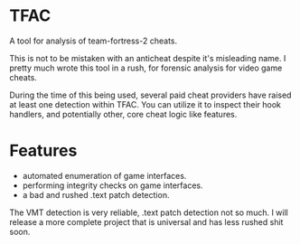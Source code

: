 # TFAC
A tool for analysis of team-fortress-2 cheats.

This is not to be mistaken with an anticheat despite it's misleading name. I pretty much wrote this tool in a rush, for forensic analysis for video game cheats.

During the time of this being used, several paid cheat providers have raised at least one detection within TFAC. 
You can utilize it to inspect their hook handlers, and potentially other, core cheat logic like features.

# Features
- automated enumeration of game interfaces.
- performing integrity checks on game interfaces.
- a bad and rushed .text patch detection.

The VMT detection is very reliable, .text patch detection not so much. 
I will release a more complete project that is universal and has less rushed shit soon.
